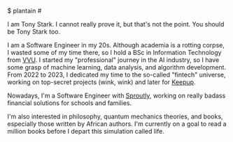 $ plantain #

I am Tony Stark. I cannot really prove it, but that's not the point. You should be Tony Stark too.

I am a Software Engineer in my 20s. Although academia is a rotting corpse, I wasted some of my time there, so I hold a BSc in Information Technology from [VVU](https://docs.google.com/document/d/1YGTSPeJhDUwjzVWZaqCC2hq1yUpUWs0C6jKRmWBnon4/edit?usp=sharing). I started my "professional" journey in the AI industry, so I have some grasp of machine learning, data analysis, and algorithm development. From 2022 to 2023, I dedicated my time to the so-called "fintech" universe, working on top-secret projects (wink, wink) and later for [Keepup](https://keepup.store/).

Nowadays, I'm a Software Engineer with [Sproutly](https://www.sproutly.africa), working on really badass financial solutions for schools and families.

I'm also interested in philosophy, quantum mechanics theories, and books, especially those written by African authors. I'm currently on a goal to read a million books before I depart this simulation called life.
